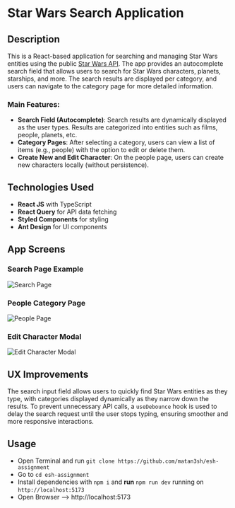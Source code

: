 # Star Wars Search Application

## Description

This is a React-based application for searching and managing Star Wars entities using the public [Star Wars API](https://swapi.dev). The app provides an autocomplete search field that allows users to search for Star Wars characters, planets, starships, and more. The search results are displayed per category, and users can navigate to the category page for more detailed information.

### Main Features:

- **Search Field (Autocomplete)**: Search results are dynamically displayed as the user types. Results are categorized into entities such as films, people, planets, etc.
- **Category Pages**: After selecting a category, users can view a list of items (e.g., people) with the option to edit or delete them.
- **Create New and Edit Character**: On the people page, users can create new characters locally (without persistence).

## Technologies Used

- **React JS** with TypeScript
- **React Query** for API data fetching
- **Styled Components** for styling
- **Ant Design** for UI components

## App Screens

### Search Page Example

![Search Page](https://i.ibb.co/smtcq0d/Whats-App-Image-2024-11-21-at-11-43-43.jpg)

### People Category Page

![People Page](https://i.ibb.co/x235Sf9/Whats-App-Image-2024-11-21-at-11-45-07.jpg)

### Edit Character Modal

![Edit Character Modal](https://i.ibb.co/KyKCqqY/Whats-App-Image-2024-11-21-at-11-45-27.jpg)

## UX Improvements

The search input field allows users to quickly find Star Wars entities as they type, with categories displayed dynamically as they narrow down the results. To prevent unnecessary API calls, a `useDebounce` hook is used to delay the search request until the user stops typing, ensuring smoother and more responsive interactions.

## Usage

- Open Terminal and run `git clone https://github.com/matan3sh/esh-assignment`
- Go to `cd esh-assignment`
- Install dependencies with `npm i` and **run** `npm run dev` running on `http://localhost:5173`
- Open Browser --> http://localhost:5173
